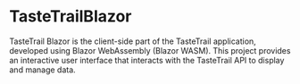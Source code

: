 # TasteTrailBlazor
TasteTrail Blazor is the client-side part of the TasteTrail application, developed using Blazor WebAssembly (Blazor WASM). This project provides an interactive user interface that interacts with the TasteTrail API to display and manage data.